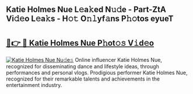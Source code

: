 ## Katie Holmes Nue L𝚎a𝚔ed N𝚞𝚍e - Part-ZtA Vi𝚍𝚎o L𝚎a𝚔s - H𝚘𝚝 O𝚗𝚕yf𝚊ns P𝚑𝚘tos eyueT

# <h2><a href="http://kf2xoqg.oniu.top/?m=Katie+Holmes+Nue">🔗👉 🔴 Katie Holmes Nue P𝚑ot𝚘𝚜 V𝚒d𝚎o</a></h2>

[![Katie Holmes Nue Nu𝚍e𝚜](https://i.imgur.com/0qMVB7G.gif)](http://kf2xoqg.oniu.top/?m=Katie+Holmes+Nue)
Online influencer Katie Holmes Nue, recognized for disseminating dance and lifestyle ideas, through performances and personal vlogs. Prodigious performer Katie Holmes Nue, recognized for their remarkable talents and achievements in the entertainment industry.  
